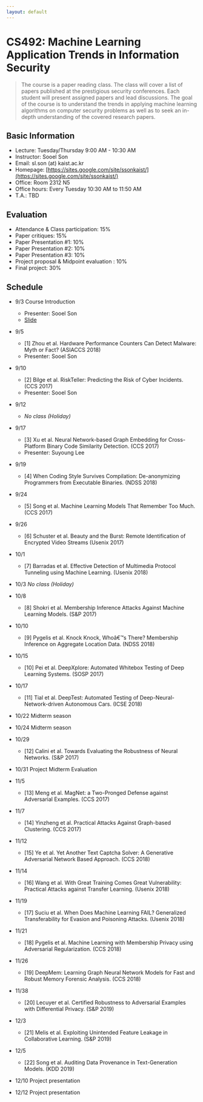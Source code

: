 ```yaml
---
layout: default
---
```


# **CS492**: Machine Learning Application Trends in Information Security

> The course is a paper reading class. The class will cover a list of papers published at the prestigious security conferences. Each student will present assigned papers and lead discussions. The goal of the course is to understand the trends in applying machine learning algorithms on computer security problems as well as to seek an in-depth understanding of the covered research papers.

## Basic Information
 * Lecture: Tuesday/Thursday 9:00 AM - 10:30 AM 
 * Instructor: Sooel Son
 * Email: sl.son (at) kaist.ac.kr
 * Homepage: [https://sites.google.com/site/ssonkaist/](https://sites.google.com/site/ssonkaist/)
 * Office: Room 2312 N5
 * Office hours: Every Tuesday 10:30 AM to 11:50 AM
 * T.A.: TBD

## Evaluation
 * Attendance & Class participation: 15%
 * Paper critiques: 15%
 * Paper Presentation #1: 10%
 * Paper Presentation #2: 10% 
 * Paper Presentation #3: 10%  
 * Project proposal & Midpoint evaluation :  10%
 * Final project: 30%

## Schedule 

- 9/3 Course Introduction
  - Presenter: Sooel Son 
  - [Slide](https://github.com/spostman/spostman.github.io/raw/master/1.cs492_intro.pdf)

- 9/5 
  - [1] Zhou et al. Hardware Performance Counters Can Detect Malware: Myth or Fact? (ASIACCS 2018)
  - Presenter: Sooel Son 

- 9/10
  - [2] Bilge et al. RiskTeller: Predicting the Risk of Cyber Incidents. (CCS 2017) 
  - Presenter: Sooel Son 
  
- 9/12
  - _No class (Holiday)_

- 9/17
  - [3] Xu et al. Neural Network-based Graph Embedding for Cross-Platform Binary Code Similarity Detection. (CCS 2017)
  - Presenter: Suyoung Lee

- 9/19
  - [4] When Coding Style Survives Compilation: De-anonymizing Programmers from Executable Binaries. (NDSS 2018)

- 9/24
  - [5] Song et al. Machine Learning Models That Remember Too Much. (CCS 2017)

- 9/26
  - [6] Schuster et al. Beauty and the Burst: Remote Identification of Encrypted Video Streams (Usenix 2017) 

- 10/1
  - [7] Barradas et al. Effective Detection of Multimedia Protocol Tunneling using Machine Learning. (Usenix 2018)

- 10/3
  _No class (Holiday)_

- 10/8
  - [8] Shokri et al. Membership Inference Attacks Against Machine Learning Models. (S&P 2017)

- 10/10
  - [9] Pygelis et al. Knock Knock, Whoâ€™s There? Membership Inference on Aggregate Location Data. (NDSS 2018)

- 10/15
  - [10] Pei et al. DeepXplore: Automated Whitebox Testing of Deep Learning Systems. (SOSP 2017) 

- 10/17
  - [11] Tial et al. DeepTest: Automated Testing of Deep-Neural-Network-driven Autonomous Cars. (ICSE 2018) 

- 10/22
  Midterm season

- 10/24
  Midterm season

- 10/29
  - [12] Calini et al. Towards Evaluating the Robustness of Neural Networks. (S&P 2017) 

- 10/31
  Project Midterm Evaluation

- 11/5
  - [13] Meng et al. MagNet: a Two-Pronged Defense against Adversarial Examples. (CCS 2017)

- 11/7
  - [14] Yinzheng et al. Practical Attacks Against Graph-based Clustering. (CCS 2017)

- 11/12
  - [15] Ye et al. Yet Another Text Captcha Solver: A Generative Adversarial Network Based Approach. (CCS 2018)

- 11/14
  - [16] Wang et al. With Great Training Comes Great Vulnerability: Practical Attacks against Transfer Learning. (Usenix 2018)  

- 11/19
  - [17] Suciu et al. When Does Machine Learning FAIL? Generalized Transferability for Evasion and Poisoning Attacks. (Usenix 2018)

- 11/21
  - [18] Pygelis et al. Machine Learning with Membership Privacy using Adversarial Regularization. (CCS 2018)  

- 11/26
  - [19] DeepMem: Learning Graph Neural Network Models for Fast and Robust Memory Forensic Analysis. (CCS 2018)

- 11/38
  - [20] Lecuyer et al. Certified Robustness to Adversarial Examples with Differential Privacy. (S&P 2019)   

- 12/3
  - [21] Melis et al. Exploiting Unintended Feature Leakage in Collaborative Learning. (S&P 2019) 

- 12/5
  - [22] Song et al. Auditing Data Provenance in Text-Generation Models. (KDD 2019)  

- 12/10
  Project presentation

- 12/12
  Project presentation  
